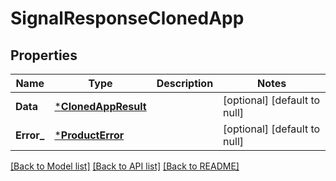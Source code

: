 # SignalResponseClonedApp

## Properties
Name | Type | Description | Notes
------------ | ------------- | ------------- | -------------
**Data** | [***ClonedAppResult**](ClonedAppResult.md) |  | [optional] [default to null]
**Error_** | [***ProductError**](ProductError.md) |  | [optional] [default to null]

[[Back to Model list]](../README.md#documentation-for-models) [[Back to API list]](../README.md#documentation-for-api-endpoints) [[Back to README]](../README.md)

